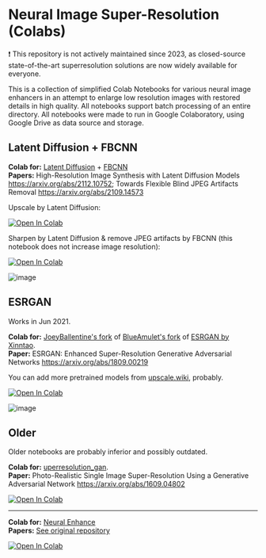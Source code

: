# Neural Image Super-Resolution (Colabs)

❗️ This repository is not actively maintained since 2023, as closed-source state-of-the-art superresolution solutions are now widely available for everyone.

This is a collection of simplified Colab Notebooks for various neural image enhancers in an attempt to enlarge low resolution images with restored details in high quality. All notebooks support batch processing of an entire directory. All notebooks were made to run in Google Colaboratory, using Google Drive as data source and storage.

## Latent Diffusion + FBCNN

**Colab for:** [Latent Diffusion](https://github.com/CompVis/latent-diffusion) + [FBCNN](https://github.com/jiaxi-jiang/FBCNN) <br>
**Papers:** High-Resolution Image Synthesis with Latent Diffusion Models https://arxiv.org/abs/2112.10752; Towards Flexible Blind JPEG Artifacts Removal https://arxiv.org/abs/2109.14573

Upscale by Latent Diffusion:

[![Open In Colab](https://colab.research.google.com/assets/colab-badge.svg)](https://colab.research.google.com/github/olaviinha/NeuralImageSuperResolution/blob/master/Latent_Diffusion_Upscale.ipynb)

Sharpen by Latent Diffusion & remove JPEG artifacts by FBCNN (this notebook does not increase image resolution):

[![Open In Colab](https://colab.research.google.com/assets/colab-badge.svg)](https://colab.research.google.com/github/olaviinha/NeuralImageSuperResolution/blob/master/LatentDiffusionFBCNN.ipynb)

![image](https://user-images.githubusercontent.com/50331907/163679045-896ddcca-20aa-4392-a53d-637026b25cfd.png)

## ESRGAN

Works in Jun 2021.

**Colab for:** [JoeyBallentine's fork](https://github.com/JoeyBallentine/ESRGAN) of [BlueAmulet's fork](https://github.com/BlueAmulet/ESRGAN) of [ESRGAN by Xinntao](https://github.com/xinntao/ESRGAN). <br>
**Paper:** ESRGAN: Enhanced Super-Resolution Generative Adversarial Networks https://arxiv.org/abs/1809.00219

You can add more pretrained models from [upscale.wiki](https://upscale.wiki/wiki/Model_Database), probably.

[![Open In Colab](https://colab.research.google.com/assets/colab-badge.svg)](https://colab.research.google.com/github/olaviinha/NeuralImageSuperResolution/blob/master/SuperRes_ESRGAN.ipynb)

![image](https://user-images.githubusercontent.com/50331907/123541722-97416b80-d74e-11eb-9f50-8451100840d6.png)

## Older

Older notebooks are probably inferior and possibly outdated.

**Colab for:** [uperresolution_gan](https://github.com/fukumame/superresolution_gan). <br>
**Paper:** Photo-Realistic Single Image Super-Resolution Using a Generative Adversarial Network https://arxiv.org/abs/1609.04802

[![Open In Colab](https://colab.research.google.com/assets/colab-badge.svg)](https://colab.research.google.com/github/olaviinha/NeuralImageSuperResolution/blob/master/image_superres.ipynb) 

---

**Colab for:** [Neural Enhance](https://github.com/alexjc/neural-enhance) <br>
**Papers:** [See original repository](https://github.com/alexjc/neural-enhance#3-background--research)

[![Open In Colab](https://colab.research.google.com/assets/colab-badge.svg)](https://colab.research.google.com/github/olaviinha/NeuralImageSuperResolution/blob/master/neural_enhance.ipynb) <br>





